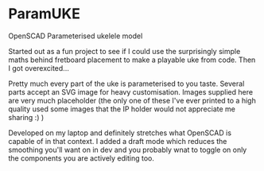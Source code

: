 # ParamUKE
OpenSCAD Parameterised ukelele model

Started out as a fun project to see if I could use the surprisingly simple maths behind fretboard placement to make a playable uke from code. Then I got overexcited...

Pretty much every part of the uke is parameterised to you taste. Several parts accept an SVG image for heavy customisation. Images supplied here are very much placeholder (the only one of these I've ever printed to a high quality used some images that the IP holder would not appreciate me sharing :) )

Developed on my laptop and definitely stretches what OpenSCAD is capable of in that context. I added a draft mode which reduces the smoothing you'll want on in dev and you probably wnat to toggle on only the components you are actively editing too.

